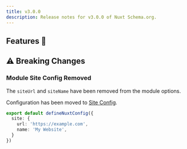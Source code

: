 ```yaml
---
title: v3.0.0
description: Release notes for v3.0.0 of Nuxt Schema.org.
---
```


## Features :rocket:

## ⚠️ Breaking Changes

### Module Site Config Removed

The `siteUrl` and `siteName` have been removed from the module options.

Configuration has been moved to [Site Config](/docs/site-config/getting-started/introduction).

```ts [nuxt.config]
export default defineNuxtConfig({
  site: {
    url: 'https://example.com',
    name: 'My Website',
  }
})
```
